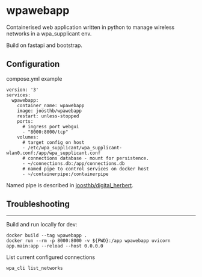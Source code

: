 # wpawebapp
Containerised web application written in python to manage wireless networks in a wpa_supplicant env.

Build on fastapi and bootstrap.

## Configuration
compose.yml example
```
version: '3'
services:
  wpawebapp:
    container_name: wpawebapp
    image: joosthb/wpawebapp
    restart: unless-stopped
    ports:
      # ingress port webgui
      - "8000:8000/tcp"
    volumes:
      # target config on host
      - /etc/wpa_supplicant/wpa_supplicant-wlan0.conf:/app/wpa_supplicant.conf
      # connections database - mount for persistence.
      - ~/connections.db:/app/connections.db
      # named pipe to control services on docker host
      - ~/containerpipe:/containerpipe
```
Named pipe is described in [joosthb/digital_herbert](github.com/joosthb/digital_herbert).

## Troubleshooting
---
Build and run locally for dev:
```
docker build --tag wpawebapp .
docker run --rm -p 8000:8000 -v ${PWD}:/app wpawebapp uvicorn app.main:app --reload --host 0.0.0.0
```

List current configured connections
```
wpa_cli list_networks
```

